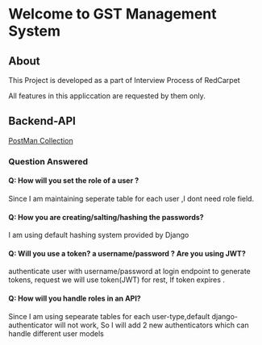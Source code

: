 # Welcome to GST Management System

## About

This Project is developed as a part of Interview Process of RedCarpet

All features in this appliccation are requested by them only.

## Backend-API

[PostMan Collection](https://documenter.getpostman.com/view/13855108/UVkjwdD1)

### Question Answered

#### Q: How will you set the role of a user ?

Since I am maintaining seperate table for each user ,I dont need role field.

#### Q: How you are creating/salting/hashing the passwords?

I am using default hashing system provided by Django

#### Q:  Will you use a token? a username/password ?  Are you using JWT?

authenticate user with username/password at login endpoint to generate tokens, request we will use token(JWT) for rest, If token expires .

#### Q: How will you handle roles in an API?

Since I am using sepearate tables for each user-type,default django-authenticator will not work, So I will add 2 new authenticators which can handle different user models
